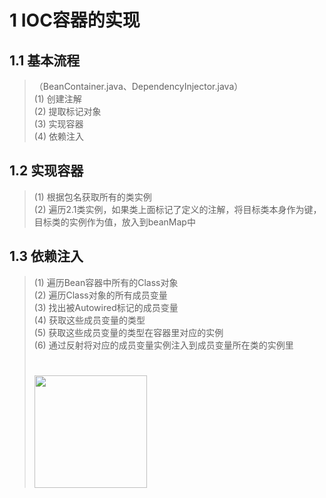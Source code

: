 # 1 IOC容器的实现
## 1.1 基本流程
>（BeanContainer.java、DependencyInjector.java）  
>(1) 创建注解  
>(2) 提取标记对象  
>(3) 实现容器  
>(4) 依赖注入  

## 1.2 实现容器
>(1) 根据包名获取所有的类实例  
>(2) 遍历2.1类实例，如果类上面标记了定义的注解，将目标类本身作为键，
>目标类的实例作为值，放入到beanMap中

## 1.3 依赖注入
>(1) 遍历Bean容器中所有的Class对象  
>(2) 遍历Class对象的所有成员变量  
>(3) 找出被Autowired标记的成员变量  
>(4) 获取这些成员变量的类型  
>(5) 获取这些成员变量的类型在容器里对应的实例  
>(6) 通过反射将对应的成员变量实例注入到成员变量所在类的实例里  
># <img src="src/main/webapp/static/依赖注入.png" width="180" height="180">



